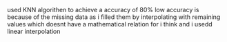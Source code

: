 used KNN algorithen to achieve a accuracy of 80% 
low accuracy is because of the missing data as i filled them by interpolating with remaining values which doesnt have a mathematical relation for i think
and i usedd linear interpolation
